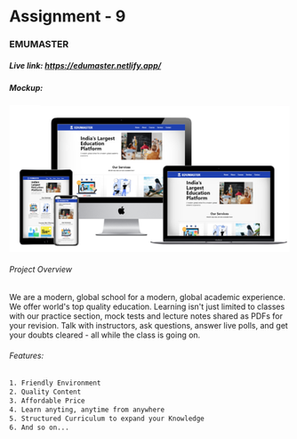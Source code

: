 # Assignment - 9

### EMUMASTER

##### Live link: https://edumaster.netlify.app/

##### Mockup:

<img src="/src/images/project-mockup.png">

###### Project Overview

We are a modern, global school for a modern, global academic experience. We offer world's top quality education. Learning isn't just limited to classes with our practice section, mock tests and lecture notes shared as PDFs for your revision. Talk with instructors, ask questions, answer live polls, and get your doubts cleared - all while the class is going on.

###### Features:

    1. Friendly Environment
    2. Quality Content
    3. Affordable Price
    4. Learn anyting, anytime from anywhere
    5. Structured Curriculum to expand your Knowledge
    6. And so on...
